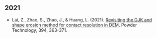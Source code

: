 ## 2021

- Lai, Z., Zhao, S., Zhao, J., & Huang, L. (2021). [Revisiting the GJK and shape erosion method for contact resolution in DEM](https://www.sciencedirect.com/science/article/pii/S0032591021007555). Powder Technology, 394, 363-371.